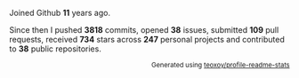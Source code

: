 Joined Github **11** years ago.

Since then I pushed **3818** commits, opened **38** issues, submitted **109** pull requests, received **734** stars across **247** personal projects and contributed to **38** public repositories.

<p align="right"><sub>Generated using <a href="https://github.com/marketplace/actions/profile-readme-stats">teoxoy/profile-readme-stats</a></sub></p>
